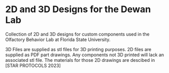 
# 2D and 3D Designs for the Dewan Lab

Collection of 2D and 3D designs for custom components used in the Olfactory Behavior Lab at Florida State University.

3D Files are supplied as stl files for 3D printing purposes.
2D files are supplied as PDF part drawings. Any components not 3D printed will lack an associated stl file. The materials for those 2D drawings are descibed in [STAR PROTOCOLS 2023] 



